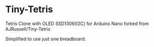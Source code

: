 # Tiny-Tetris

Tetris Clone with OLED SSD1306(I2C) for Arduino Nano
forked from AJRussell/Tiny-Tetris

Simplified to use just one breadboard.
